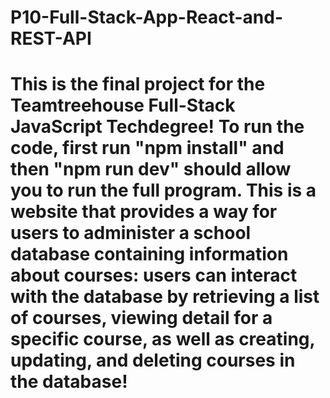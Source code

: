 # P10-Full-Stack-App-React-and-REST-API
# This is the final project for the Teamtreehouse Full-Stack JavaScript Techdegree! To run the code, first run "npm install" and then "npm run dev" should allow you to run the full program. This is a website that provides a way for users to administer a school database containing information about courses: users can interact with the database by retrieving a list of courses, viewing detail for a specific course, as well as creating, updating, and deleting courses in the database!
